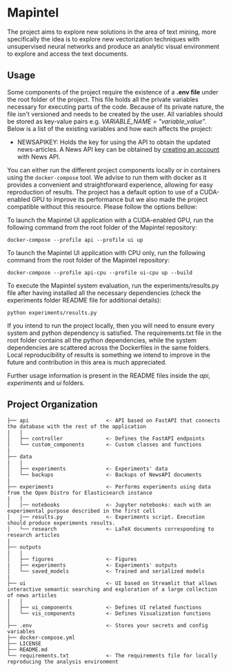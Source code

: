 # Mapintel

The project aims to explore new solutions in the area of text mining, more specifically the idea is to explore new vectorization techniques with unsupervised neural networks and produce an analytic visual environment to explore and access the text documents.

## Usage

Some components of the project require the existence of a **.env file** under the root folder of the project. This file holds all the private variables necessary for executing parts of the code. Because of its private nature, the file isn't versioned and needs to be created by the user. All variables should be stored as key-value pairs e.g. *VARIABLE_NAME = "variable_value"*. Below is a list of the existing variables and how each affects the project:

- NEWSAPIKEY: Holds the key for using the API to obtain the updated news-articles. A News API key can be obtained by [creating an account](https://newsapi.org/register) with News API. 

You can either run the different project components locally or in containers using the `docker-compose` tool. We advise to run them with docker as it provides a convenient and straightforward experience, allowing for easy reproduction of results. The project has a default option to use of a CUDA-enabled GPU to improve its performance but we also made the project compatible without this resource. Please follow the options bellow:

To launch the Mapintel UI application with a CUDA-enabled GPU, run the following command from the root folder of the Mapintel repository:
```
docker-compose --profile api --profile ui up
```

To launch the Mapintel UI application with CPU only, run the following command from the root folder of the Mapintel repository:
```
docker-compose --profile api-cpu --profile ui-cpu up --build
```

To execute the Mapintel system evaluation, run the experiments/results.py file after having installed all the necessary dependencies (check the experiments folder README file for additional details):
```
python experiments/results.py
```

If you intend to run the project locally, then you will need to ensure every system and python dependency is satisfied. The requirements.txt file in the root folder contains all the python dependencies, while the system dependencies are scattered across the Dockerfiles in the same folders. Local reproducibility of results is something we intend to improve in the future and contribution in this area is much appreciated.

Further usage information is present in the README files inside the *api*, *experiments* and *ui* folders.

## Project Organization

    ├── api                         <- API based on FastAPI that connects the database with the rest of the application
    |   |
    │   ├── controller              <- Defines the FastAPI endpoints
    │   └── custom_components       <- Custom classes and functions
    |
    ├── data
    |   |
    │   ├── experiments             <- Experiments' data
    │   └── backups                 <- Backups of NewsAPI documents
    |
    ├── experiments                 <- Performs experiments using data from the Open Distro for Elasticsearch instance
    |   |
    │   |── notebooks               <- Jupyter notebooks: each with an experimental purpose described in the first cell
    │   |── results.py              <- Experiments script. Execution should produce experiments results.
    │   └── research                <- LaTeX documents corresponding to research articles 
    |
    ├── outputs
    |   |
    │   ├── figures                 <- Figures
    |   ├── experiments             <- Experiments' outputs
    │   └── saved_models            <- Trained and serialized models
    |
    ├── ui                          <- UI based on Streamlit that allows interactive semantic searching and exploration of a large collection of news articles
    |   |
    │   ├── ui_components           <- Defines UI related functions
    │   └── vis_components          <- Defines Visualization functions
    │
    ├── .env                        <- Stores your secrets and config variables
    ├── docker-compose.yml
    ├── LICENSE
    ├── README.md
    └── requirements.txt            <- The requirements file for locally reproducing the analysis environment
